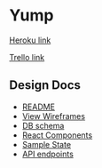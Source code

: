 # Yump

[Heroku link](http://www.herokuapp.com)

[Trello link](https://trello.com/b/VHYOHvPK/yump)

## Design Docs
* [README][README]
* [View Wireframes][wireframes]
* [DB schema][schema]
* [React Components][components]
* [Sample State][sample-state]
* [API endpoints][api-endpoints]

[README]: docs/README.md
[wireframes]: docs/wireframes
[schema]: docs/schema.md
[components]:docs/component-hierarchy.md
[sample-state]: docs/sample-state.md
[api-endpoints]: docs/api-endpoints.md
